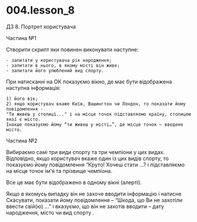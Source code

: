 # 004.lesson_8

ДЗ 8. Портрет користувача

Частина №1

Створити скрипт яки повинен виконувати наступне:

    - запитати у користувача рік народження;
    - запитати в нього, в якому місті він живе;
    - запитати його улюблений вид спорту.


При натисканні на ОК показуємо вікно, де має бути відображена наступна інформація:

    1) його вік;
    2) якщо користувач вкаже Київ, Вашингтон чи Лондон, то показати йому повідомлення - 
    "Ти живеш у столиці..." і на місце точок підставляємо країну, столицею якої є місто. 
    Інакше показуємо йому “ти живеш у місті…”, де місце точок – введене місто.


Частина №2

Вибираємо самі три види спорту та три чемпіони у цих видах. Відповідно, якщо користувач вкаже один із цих видів спорту, то показуємо йому повідомлення “Круто! Хочеш стати …? і підставляємо на місце точок ім'я та прізвище чемпіона.

Все це має бути відображено в одному вікні (алерті).

Якщо в якомусь випадку він не захоче вводити інформацію і натисне Скасувати, показати йому повідомлення – “Шкода, що Ви не захотіли ввести свій(ю) …” і вказуємо, що він не захотів вводити – дату народження, місто чи вид спорту .
